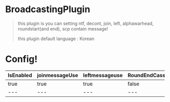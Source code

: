 # BroadcastingPlugin
> this plugin is you can setting ntf, decont, join, left, alphawarhead, roundstart(and end), scp contain message!
> 
> this plugin default language : Korean
# Config!

IsEnabled|joinmessageUse|leftmessageuse|RoundEndCassieUse|AllLightOff|
---|---|---|---|---
true|true|true|false|false
---|---|---|---|---
